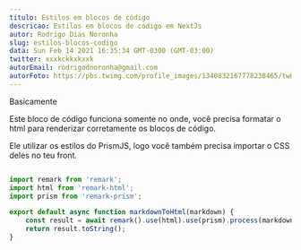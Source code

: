 ```yaml
---
titulo: Estilos em blocos de código
descricao: Estilos em blocos de código em NextJs
autor: Rodrigo Dias Noronha
slug: estilos-blocos-codigo
data: Sun Feb 14 2021 16:35:34 GMT-0300 (GMT-03:00)
twitter: xxxkckkxkxxk
autorEmail: rodrigodnoronha@gmail.com
autorFoto: https://pbs.twimg.com/profile_images/1340832167778238465/twOdLLSa_400x400.jpg
---
```


Basicamente

Este bloco de código funciona somente no onde, você precisa formatar o html para renderizar corretamente os blocos de código.

Ele utilizar os estilos do PrismJS, logo você também precisa importar o CSS deles no teu front.

```jsx

import remark from 'remark';
import html from 'remark-html';
import prism from 'remark-prism';

export default async function markdownToHtml(markdown) {
    const result = await remark().use(html).use(prism).process(markdown);
    return result.toString();
}

```
